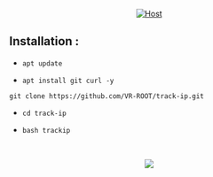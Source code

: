 

<p align="center">
<a href="#"><img title="Host" src="https://raw.githubusercontent.com/htr-tech/release-download/master/images/banner/trackip.png"></a>
</p>


## Installation :

* `apt update`

* `apt install git curl -y`

```
git clone https://github.com/VR-ROOT/track-ip.git

```

* `cd track-ip`

* `bash trackip`
 

<br>
<p align="center">
<img src="https://raw.githubusercontent.com/htr-tech/release-download/master/images/trackip.png"/>

